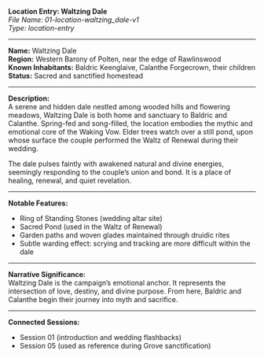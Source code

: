 **Location Entry: Waltzing Dale**  
*File Name: 01-location-waltzing_dale-v1*  
*Type: location-entry*

---

**Name:** Waltzing Dale  
**Region:** Western Barony of Polten, near the edge of Rawlinswood  
**Known Inhabitants:** Baldric Keenglaive, Calanthe Forgecrown, their children  
**Status:** Sacred and sanctified homestead

---

**Description:**  
A serene and hidden dale nestled among wooded hills and flowering meadows, Waltzing Dale is both home and sanctuary to Baldric and Calanthe. Spring-fed and song-filled, the location embodies the mythic and emotional core of the Waking Vow. Elder trees watch over a still pond, upon whose surface the couple performed the Waltz of Renewal during their wedding.

The dale pulses faintly with awakened natural and divine energies, seemingly responding to the couple’s union and bond. It is a place of healing, renewal, and quiet revelation.

---

**Notable Features:**  
- Ring of Standing Stones (wedding altar site)  
- Sacred Pond (used in the Waltz of Renewal)  
- Garden paths and woven glades maintained through druidic rites  
- Subtle warding effect: scrying and tracking are more difficult within the dale  

---

**Narrative Significance:**  
Waltzing Dale is the campaign’s emotional anchor. It represents the intersection of love, destiny, and divine purpose. From here, Baldric and Calanthe begin their journey into myth and sacrifice.

---

**Connected Sessions:**  
- Session 01 (introduction and wedding flashbacks)  
- Session 05 (used as reference during Grove sanctification)
